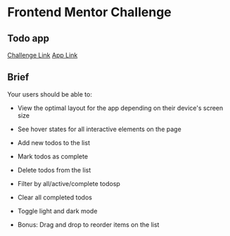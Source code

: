 # Frontend Mentor Challenge

## Todo app
[Challenge Link](https://www.frontendmentor.io/challenges/todo-app-Su1_KokOW)
[App Link](https://thallesgalv.github.io/todo-challenge/)

## Brief

Your users should be able to:

- View the optimal layout for the app depending on their device's screen size

- See hover states for all interactive elements on the page

- Add new todos to the list

- Mark todos as complete

- Delete todos from the list

- Filter by all/active/complete todosp

- Clear all completed todos

- Toggle light and dark mode

- Bonus: Drag and drop to reorder items on the list
